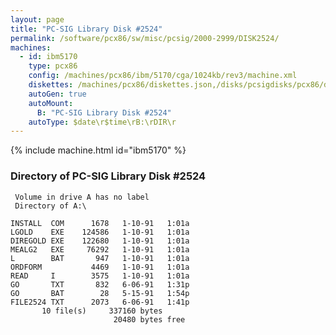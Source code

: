```yaml
---
layout: page
title: "PC-SIG Library Disk #2524"
permalink: /software/pcx86/sw/misc/pcsig/2000-2999/DISK2524/
machines:
  - id: ibm5170
    type: pcx86
    config: /machines/pcx86/ibm/5170/cga/1024kb/rev3/machine.xml
    diskettes: /machines/pcx86/diskettes.json,/disks/pcsigdisks/pcx86/diskettes.json
    autoGen: true
    autoMount:
      B: "PC-SIG Library Disk #2524"
    autoType: $date\r$time\rB:\rDIR\r
---
```


{% include machine.html id="ibm5170" %}

### Directory of PC-SIG Library Disk #2524

     Volume in drive A has no label
     Directory of A:\

    INSTALL  COM      1678   1-10-91   1:01a
    LGOLD    EXE    124586   1-10-91   1:01a
    DIREGOLD EXE    122680   1-10-91   1:01a
    MEALG2   EXE     76292   1-10-91   1:01a
    L        BAT       947   1-10-91   1:01a
    ORDFORM           4469   1-10-91   1:01a
    READ     I        3575   1-10-91   1:01a
    GO       TXT       832   6-06-91   1:31p
    GO       BAT        28   5-15-91   1:54p
    FILE2524 TXT      2073   6-06-91   1:41p
           10 file(s)     337160 bytes
                           20480 bytes free
